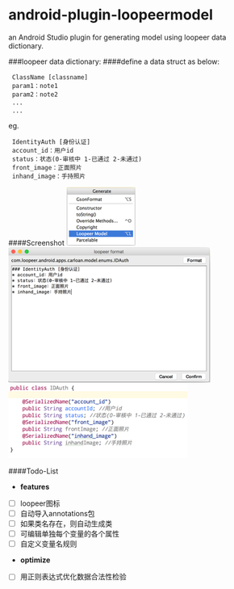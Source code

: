 # android-plugin-loopeermodel
an Android Studio plugin for generating model using loopeer data dictionary.

###loopeer data dictionary:
####define a data struct as below:
```
 ClassName [classname]
 param1：note1
 param2：note2
 ...
 ...
```
eg.

```
 IdentityAuth [身份认证]
 account_id：用户id
 status：状态(0-审核中 1-已通过 2-未通过)
 front_image：正面照片
 inhand_image：手持照片
```
####Screenshot
![](/screenshot/screen-shot-1.png)
![](/screenshot/screen-shot-2.png)
![](/screenshot/screen-shot-3.png)

####Todo-List
- **features**
- [ ] loopeer图标
- [ ] 自动导入annotations包
- [ ] 如果类名存在，则自动生成类
- [ ] 可编辑单独每个变量的各个属性
- [ ] 自定义变量名规则
- **optimize**
- [ ] 用正则表达式优化数据合法性检验

